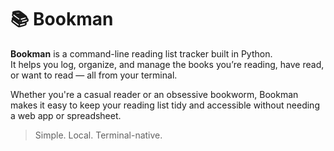 # 📚 Bookman

**Bookman** is a command-line reading list tracker built in Python.  
It helps you log, organize, and manage the books you’re reading, have read, or want to read — all from your terminal.

Whether you're a casual reader or an obsessive bookworm, Bookman makes it easy to keep your reading list tidy and accessible without needing a web app or spreadsheet.

> Simple. Local. Terminal-native.
